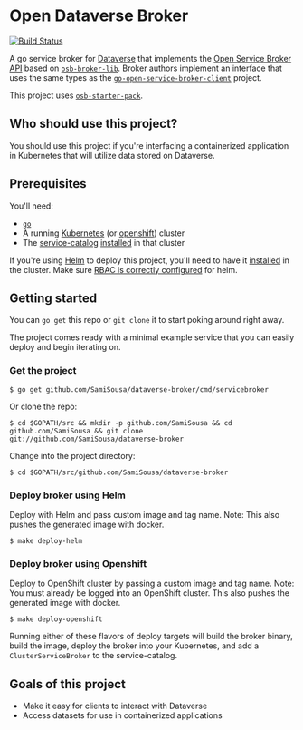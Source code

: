# Open Dataverse Broker

[![Build Status](https://travis-ci.org/SamiSousa/dataverse-broker.svg?branch=master)](https://travis-ci.org/SamiSousa/dataverse-broker "Travis")


A go service broker for [Dataverse](https://dataverse.org) that implements the
[Open Service Broker API](https://github.com/openservicebrokerapi/servicebroker) based on
[`osb-broker-lib`](https://github.com/pmorie/osb-broker-lib). Broker authors
implement an interface that uses the same types as the
[`go-open-service-broker-client`](https://github.com/pmorie/go-open-service-broker-client)
project.

This project uses [`osb-starter-pack`](https://github.com/pmorie/osb-starter-pack).

## Who should use this project?

You should use this project if you're interfacing a containerized application in Kubernetes that will utilize data stored on Dataverse.

## Prerequisites

You'll need:

- [`go`](https://golang.org/dl/)
- A running [Kubernetes](https://github.com/kubernetes/kubernetes) (or [openshift](https://github.com/openshift/origin/)) cluster
- The [service-catalog](https://github.com/kubernetes-incubator/service-catalog)
  [installed](https://github.com/kubernetes-incubator/service-catalog/blob/master/docs/install.md)
  in that cluster

If you're using [Helm](https://helm.sh) to deploy this project, you'll need to
have it [installed](https://docs.helm.sh/using_helm/#quickstart) in the cluster.
Make sure [RBAC is correctly configured](https://docs.helm.sh/using_helm/#rbac)
for helm.

## Getting started

You can `go get` this repo or `git clone` it to start poking around right away.

The project comes ready with a minimal example service that you can easily
deploy and begin iterating on.

### Get the project

```console
$ go get github.com/SamiSousa/dataverse-broker/cmd/servicebroker
```

Or clone the repo:

```console
$ cd $GOPATH/src && mkdir -p github.com/SamiSousa && cd github.com/SamiSousa && git clone git://github.com/SamiSousa/dataverse-broker
```

Change into the project directory:

```console
$ cd $GOPATH/src/github.com/SamiSousa/dataverse-broker
```

### Deploy broker using Helm

Deploy with Helm and pass custom image and tag name.
Note: This also pushes the generated image with docker.

```console
$ make deploy-helm
```

### Deploy broker using Openshift

Deploy to OpenShift cluster by passing a custom image and tag name.
Note: You must already be logged into an OpenShift cluster. 
This also pushes the generated image with docker.

```console
$ make deploy-openshift
```

Running either of these flavors of deploy targets will build the broker binary,
build the image, deploy the broker into your Kubernetes, and add a
`ClusterServiceBroker` to the service-catalog.

## Goals of this project

- Make it easy for clients to interact with Dataverse
- Access datasets for use in containerized applications
